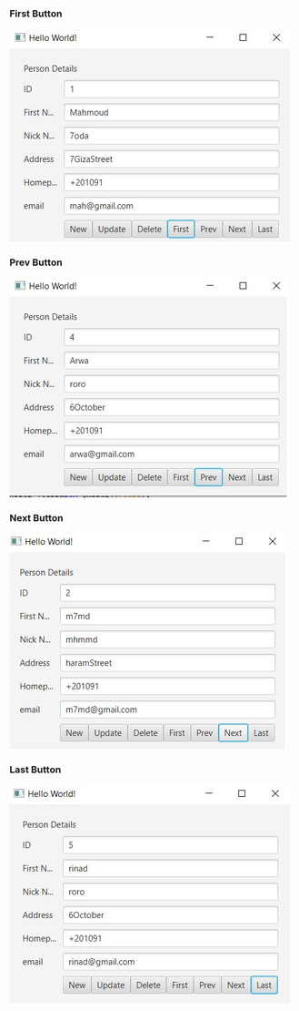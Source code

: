 ### First Button

![snapshot of running project](./screenshots/first.JPG "when click on last")

### Prev Button

![snapshot of running project](./screenshots/prev.JPG "when click on prev")

### Next Button

![snapshot of running project](./screenshots/next.JPG "when click on Next Button")
### Last Button

![snapshot of running project](screenshots/last.JPG "when click on last")